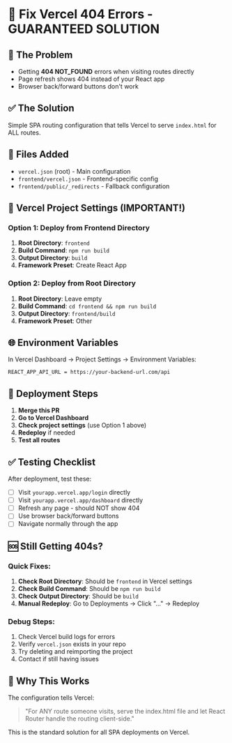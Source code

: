 # 🚀 Fix Vercel 404 Errors - GUARANTEED SOLUTION

## 🎯 The Problem
- Getting **404 NOT_FOUND** errors when visiting routes directly
- Page refresh shows 404 instead of your React app
- Browser back/forward buttons don't work

## ✅ The Solution
Simple SPA routing configuration that tells Vercel to serve `index.html` for ALL routes.

## 📁 Files Added
- `vercel.json` (root) - Main configuration
- `frontend/vercel.json` - Frontend-specific config
- `frontend/public/_redirects` - Fallback configuration

## 🔧 Vercel Project Settings (IMPORTANT!)

### Option 1: Deploy from Frontend Directory
1. **Root Directory**: `frontend`
2. **Build Command**: `npm run build`
3. **Output Directory**: `build`
4. **Framework Preset**: Create React App

### Option 2: Deploy from Root Directory
1. **Root Directory**: Leave empty
2. **Build Command**: `cd frontend && npm run build`
3. **Output Directory**: `frontend/build`
4. **Framework Preset**: Other

## 🌐 Environment Variables
In Vercel Dashboard → Project Settings → Environment Variables:
```
REACT_APP_API_URL = https://your-backend-url.com/api
```

## 🚀 Deployment Steps
1. **Merge this PR**
2. **Go to Vercel Dashboard**
3. **Check project settings** (use Option 1 above)
4. **Redeploy** if needed
5. **Test all routes**

## ✅ Testing Checklist
After deployment, test these:
- [ ] Visit `yourapp.vercel.app/login` directly
- [ ] Visit `yourapp.vercel.app/dashboard` directly  
- [ ] Refresh any page - should NOT show 404
- [ ] Use browser back/forward buttons
- [ ] Navigate normally through the app

## 🆘 Still Getting 404s?

### Quick Fixes:
1. **Check Root Directory**: Should be `frontend` in Vercel settings
2. **Check Build Command**: Should be `npm run build`
3. **Check Output Directory**: Should be `build`
4. **Manual Redeploy**: Go to Deployments → Click "..." → Redeploy

### Debug Steps:
1. Check Vercel build logs for errors
2. Verify `vercel.json` exists in your repo
3. Try deleting and reimporting the project
4. Contact if still having issues

## 🎉 Why This Works
The configuration tells Vercel:
> "For ANY route someone visits, serve the index.html file and let React Router handle the routing client-side."

This is the standard solution for all SPA deployments on Vercel.